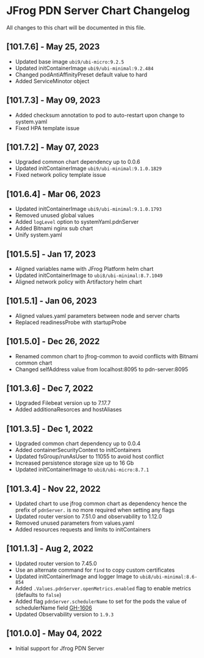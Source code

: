 # JFrog PDN Server Chart Changelog
All changes to this chart will be documented in this file.

## [101.7.6] - May 25, 2023
* Updated base image `ubi9/ubi-micro:9.2.5`
* Updated initContainerImage `ubi9/ubi-minimal:9.2.484`
* Changed podAntiAffinityPreset default value to hard
* Added ServiceMinotor object

## [101.7.3] - May 09, 2023
* Added checksum annotation to pod to auto-restart upon change to system.yaml
* Fixed HPA template issue

## [101.7.2] - May 07, 2023
* Upgraded common chart dependency up to 0.0.6
* Updated initContainerImage `ubi9/ubi-minimal:9.1.0.1829`
* Fixed network policy template issue

## [101.6.4] - Mar 06, 2023
* Updated initContainerImage `ubi9/ubi-minimal:9.1.0.1793`
* Removed unused global values
* Added `logLevel` option to systemYaml.pdnServer
* Added Bitnami nginx sub chart
* Unify system.yaml

## [101.5.5] - Jan 17, 2023
* Aligned variables name with JFrog Platform helm chart
* Updated initContainerImage to `ubi8/ubi-minimal:8.7.1049`
* Aligned network policy with Artifactory helm chart

## [101.5.1] - Jan 06, 2023
* Aligned values.yaml parameters between node and server charts
* Replaced readinessProbe with startupProbe

## [101.5.0] - Dec 26, 2022
* Renamed common chart to jfrog-common to avoid conflicts with Bitnami common chart
* Changed selfAddress value from localhost:8095 to pdn-server:8095

## [101.3.6] - Dec 7, 2022
* Upgraded Filebeat version up to 7.17.7
* Added additionaResorces and hostAliases

## [101.3.5] - Dec 1, 2022
* Upgraded common chart dependency up to 0.0.4
* Added containerSecurityContext to initContainers
* Updated fsGroup/runAsUser to 11055 to avoid host conflict
* Increased persistence storage size up to 16 Gb
* Updated initContainerImage to `ubi8/ubi-micro:8.7.1`

## [101.3.4] - Nov 22, 2022
* Updated chart to use jfrog common chart as dependency hence the prefix of `pdnServer.` is no more required when setting any flags
* Updated router version to 7.51.0 and observability to 1.12.0
* Removed unused parameters from values.yaml
* Added resources requests and limits to initContainers

## [101.1.3] - Aug 2, 2022
* Updated router version to 7.45.0
* Use an alternate command for `find` to copy custom certificates
* Updated initContainerImage and logger Image to `ubi8/ubi-minimal:8.6-854`
* Added `.Values.pdnServer.openMetrics.enabled` flag to enable metrics (defaults to `false`)
* Added flag `pdnServer.schedulerName` to set for the pods the value of schedulerName field [GH-1606](https://github.com/jfrog/charts/issues/1606)
* Updated Observability version to `1.9.3`

## [101.0.0] - May 04, 2022
* Initial support for Jfrog PDN Server
